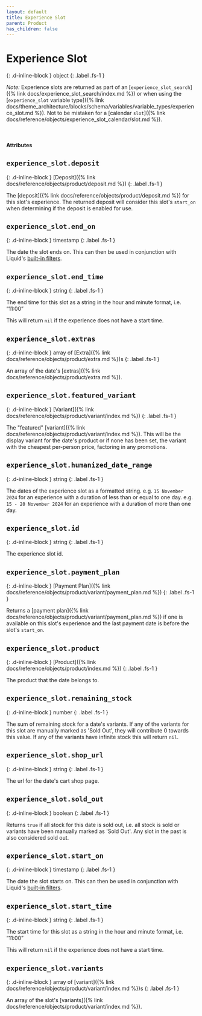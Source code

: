 ```yaml
---
layout: default
title: Experience Slot
parent: Product
has_children: false
---
```


# Experience Slot
{: .d-inline-block }
object
{: .label .fs-1 }

*Note:* Experience slots are returned as part of an [`experience_slot_search`]({% link docs/experience_slot_search/index.md %}) or when using the [`experience_slot` variable type]({% link docs/theme_architecture/blocks/schema/variables/variable_types/experience_slot.md %}). Not to be mistaken for a [calendar `slot`]({% link docs/reference/objects/experience_slot_calendar/slot.md %}).

<br>

#### Attributes

## `experience_slot.deposit`
{: .d-inline-block }
[Deposit]({% link docs/reference/objects/product/deposit.md %})
{: .label .fs-1 }

The [deposit]({% link docs/reference/objects/product/deposit.md %}) for this
slot's experience. The returned deposit will consider this slot's `start_on`
when determining if the deposit is enabled for use.

## `experience_slot.end_on`
{: .d-inline-block }
timestamp
{: .label .fs-1 }

The date the slot ends on. This can then be used in conjunction with Liquid's [built-in filters](https://shopify.github.io/liquid/filters/date/).

## `experience_slot.end_time`
{: .d-inline-block }
string
{: .label .fs-1 }

The end time for this slot as a string in the hour and minute format, i.e. “11:00”

This will return `nil` if the experience does not have a start time.

## `experience_slot.extras`
{: .d-inline-block }
array of [Extra]({% link docs/reference/objects/product/extra.md %})s
{: .label .fs-1 }

An array of the date's [extras]({% link docs/reference/objects/product/extra.md %}).

## `experience_slot.featured_variant`
{: .d-inline-block }
[Variant]({% link docs/reference/objects/product/variant/index.md %})
{: .label .fs-1 }

The "featured" [variant]({% link docs/reference/objects/product/variant/index.md %}). This will be the display variant for the date's product or if none has been set, the variant with the cheapest per-person price, factoring in any promotions.

## `experience_slot.humanized_date_range`
{: .d-inline-block }
string
{: .label .fs-1 }

The dates of the experience slot as a formatted string.
e.g. `15 November 2024` for an experience with a duration of less than or equal to one day.
e.g. `15 - 20 November 2024` for an experience with a duration of more than one day.

## `experience_slot.id`
{: .d-inline-block }
string
{: .label .fs-1 }

The experience slot id.

## `experience_slot.payment_plan`
{: .d-inline-block }
[Payment Plan]({% link docs/reference/objects/product/variant/payment_plan.md %})
{: .label .fs-1 }

Returns a [payment plan]({% link
docs/reference/objects/product/variant/payment_plan.md %}) if one is available
on this slot's experience and the last payment date is before the slot's
`start_on`.

## `experience_slot.product`
{: .d-inline-block }
[Product]({% link docs/reference/objects/product/index.md %})
{: .label .fs-1 }

The product that the date belongs to.

## `experience_slot.remaining_stock`
{: .d-inline-block }
number
{: .label .fs-1 }

The sum of remaining stock for a date's variants. If any of the variants for this slot are manually marked as 'Sold Out', they will contribute 0 towards this value. If any of the variants have infinite stock this will return `nil`.

## `experience_slot.shop_url`
{: .d-inline-block }
string
{: .label .fs-1 }

The url for the date's cart shop page.

## `experience_slot.sold_out`
{: .d-inline-block }
boolean
{: .label .fs-1 }

Returns `true` if all stock for this date is sold out, i.e. all stock is sold or variants have been manually marked as 'Sold Out'. Any slot in the past is also considered sold out.

## `experience_slot.start_on`
{: .d-inline-block }
timestamp
{: .label .fs-1 }

The date the slot starts on. This can then be used in conjunction with Liquid's [built-in filters](https://shopify.github.io/liquid/filters/date/).

## `experience_slot.start_time`
{: .d-inline-block }
string
{: .label .fs-1 }

The start time for this slot as a string in the hour and minute format, i.e. “11:00”

This will return `nil` if the experience does not have a start time.

## `experience_slot.variants`
{: .d-inline-block }
array of [variant]({% link docs/reference/objects/product/variant/index.md %})s
{: .label .fs-1 }

An array of the slot's [variants]({% link docs/reference/objects/product/variant/index.md %}).
